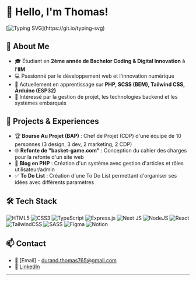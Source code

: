 # 👋 Hello, I'm Thomas!

[![Typing SVG](https://readme-typing-svg.demolab.com?font=Fira+Code&pause=1000&width=435&lines=Bienvenue+sur+mon+profil+!!!)](https://git.io/typing-svg)

## 🚀 About Me

- 🎓 Étudiant en **2ème année de Bachelor Coding & Digital Innovation** à l'**IIM**
- 💻 Passionné par le développement web et l'innovation numérique
- 📍 Actuellement en apprentissage sur **PHP, SCSS (BEM), Tailwind CSS, Arduino (ESP32)**
- 🎯 Intéressé par la gestion de projet, les technologies backend et les systèmes embarqués

## 📌 Projects & Experiences

- 🏆 **Bourse Au Projet (BAP)** : Chef de Projet (CDP) d'une équipe de 10 personnes (3 design, 3 dev, 2 marketing, 2 CDP)
- 🌐 **Refonte de "basket-game.com"** : Conception du cahier des charges pour la refonte d'un site web
- 📝 **Blog en PHP** : Création d'un système avec gestion d'articles et rôles utilisateur/admin
- ✅ **To Do List** : Création d'une To Do List permettant d'organiser ses idées avec différents paramètres

## 🛠️ Tech Stack

![HTML5](https://img.shields.io/badge/html5-%23E34F26.svg?style=for-the-badge&logo=html5&logoColor=white) ![CSS3](https://img.shields.io/badge/css3-%231572B6.svg?style=for-the-badge&logo=css3&logoColor=white) ![TypeScript](https://img.shields.io/badge/typescript-%23007ACC.svg?style=for-the-badge&logo=typescript&logoColor=white) ![Express.js](https://img.shields.io/badge/express.js-%23404d59.svg?style=for-the-badge&logo=express&logoColor=%2361DAFB) ![Next JS](https://img.shields.io/badge/Next-black?style=for-the-badge&logo=next.js&logoColor=white) ![NodeJS](https://img.shields.io/badge/node.js-6DA55F?style=for-the-badge&logo=node.js&logoColor=white) ![React](https://img.shields.io/badge/react-%2320232a.svg?style=for-the-badge&logo=react&logoColor=%2361DAFB) ![TailwindCSS](https://img.shields.io/badge/tailwindcss-%2338B2AC.svg?style=for-the-badge&logo=tailwind-css&logoColor=white) ![SASS](https://img.shields.io/badge/SASS-hotpink.svg?style=for-the-badge&logo=SASS&logoColor=white) ![Figma](https://img.shields.io/badge/figma-%23F24E1E.svg?style=for-the-badge&logo=figma&logoColor=white) ![Notion](https://img.shields.io/badge/Notion-%23000000.svg?style=for-the-badge&logo=notion&logoColor=white) 

## 📫 Contact

- 💌 [Email] - durand.thomas765@gmail.com
- 🔗 [LinkedIn](https://www.linkedin.com/in/thomas-durand-002a1428b/)
<!-- 🌐 [Portfolio](https://tonportfolio.com)-->
---



<!--
- ⚡ Fun fact: ...
-->
